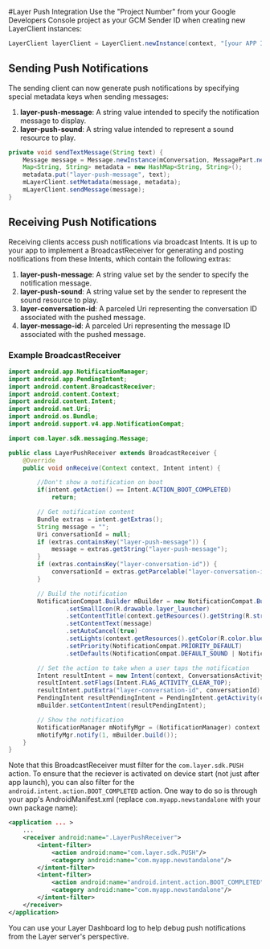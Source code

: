 #Layer Push Integration
Use the "Project Number" from your Google Developers Console project as your GCM Sender ID when creating new LayerClient instances:

``` java
LayerClient layerClient = LayerClient.newInstance(context, "[your APP ID]", "[your GCM sender ID]");
```


## Sending Push Notifications
The sending client can now generate push notifications by specifying special metadata keys when sending messages:

   1. **layer-push-message**: A string value intended to specify the notification message to display.
   2. **layer-push-sound**: A string value intended to represent a sound resource to play.

``` java
private void sendTextMessage(String text) {
    Message message = Message.newInstance(mConversation, MessagePart.newInstance("text/plain", text.getBytes()));
    Map<String, String> metadata = new HashMap<String, String>();
    metadata.put("layer-push-message", text);
    mLayerClient.setMetadata(message, metadata);
    mLayerClient.sendMessage(message);
}
```


## Receiving Push Notifications
Receiving clients access push notifications via broadcast Intents.  It is up to your app to implement a BroadcastReceiver for generating and posting notifications from these Intents, which contain the following extras:

   1. **layer-push-message**: A string value set by the sender to specify the notification message.
   2. **layer-push-sound**: A string value set by the sender to represent the sound resource to play.
   3. **layer-conversation-id**: A parceled Uri representing the conversation ID associated with the pushed message.
   4. **layer-message-id**: A parceled Uri representing the message ID associated with the pushed message.


### Example BroadcastReceiver
``` java
import android.app.NotificationManager;
import android.app.PendingIntent;
import android.content.BroadcastReceiver;
import android.content.Context;
import android.content.Intent;
import android.net.Uri;
import android.os.Bundle;
import android.support.v4.app.NotificationCompat;

import com.layer.sdk.messaging.Message;

public class LayerPushReceiver extends BroadcastReceiver {
    @Override
    public void onReceive(Context context, Intent intent) {

        //Don't show a notification on boot
        if(intent.getAction() == Intent.ACTION_BOOT_COMPLETED)
            return;

        // Get notification content
        Bundle extras = intent.getExtras();
        String message = "";
        Uri conversationId = null;
        if (extras.containsKey("layer-push-message")) {
            message = extras.getString("layer-push-message");
        }
        if (extras.containsKey("layer-conversation-id")) {
            conversationId = extras.getParcelable("layer-conversation-id");
        }

        // Build the notification
        NotificationCompat.Builder mBuilder = new NotificationCompat.Builder(context)
                .setSmallIcon(R.drawable.layer_launcher)
                .setContentTitle(context.getResources().getString(R.string.app_name))
                .setContentText(message)
                .setAutoCancel(true)
                .setLights(context.getResources().getColor(R.color.blue), 100, 1900)
                .setPriority(NotificationCompat.PRIORITY_DEFAULT)
                .setDefaults(NotificationCompat.DEFAULT_SOUND | NotificationCompat.DEFAULT_VIBRATE);

        // Set the action to take when a user taps the notification
        Intent resultIntent = new Intent(context, ConversationsActivity.class);
        resultIntent.setFlags(Intent.FLAG_ACTIVITY_CLEAR_TOP);
        resultIntent.putExtra("layer-conversation-id", conversationId);
        PendingIntent resultPendingIntent = PendingIntent.getActivity(context, 0, resultIntent, PendingIntent.FLAG_CANCEL_CURRENT);
        mBuilder.setContentIntent(resultPendingIntent);

        // Show the notification
        NotificationManager mNotifyMgr = (NotificationManager) context.getSystemService(Context.NOTIFICATION_SERVICE);
        mNotifyMgr.notify(1, mBuilder.build());
    }
}
```

Note that this BroadcastReceiver must filter for the `com.layer.sdk.PUSH` action.  To ensure that the reciever is activated on device start (not just after app launch), you can also filter for the `android.intent.action.BOOT_COMPLETED` action. One way to do so is through your app's AndroidManifest.xml (replace `com.myapp.newstandalone` with your own package name):

``` xml
<application ... >
    ...
    <receiver android:name=".LayerPushReceiver">
        <intent-filter>
            <action android:name="com.layer.sdk.PUSH"/>
            <category android:name="com.myapp.newstandalone"/>
        </intent-filter>
        <intent-filter>
            <action android:name="android.intent.action.BOOT_COMPLETED"/>
            <category android:name="com.myapp.newstandalone"/>
        </intent-filter>
    </receiver>
</application>
```

You can use your Layer Dashboard log to help debug push notifications from the Layer server's perspective.
